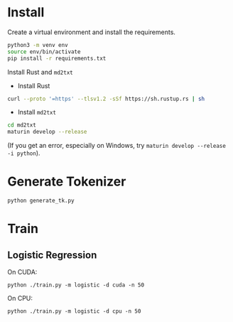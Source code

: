 # Install

Create a virtual environment and install the requirements.
```sh
python3 -m venv env
source env/bin/activate
pip install -r requirements.txt
```

Install Rust and `md2txt`
- Install Rust
```sh
curl --proto '=https' --tlsv1.2 -sSf https://sh.rustup.rs | sh
```
- Install `md2txt`
```sh
cd md2txt
maturin develop --release
```
(If you get an error, especially on Windows, try `maturin develop --release -i python`).

# Generate Tokenizer
```
python generate_tk.py
```

# Train
## Logistic Regression
On CUDA:
```
python ./train.py -m logistic -d cuda -n 50
```

On CPU:
```
python ./train.py -m logistic -d cpu -n 50
```